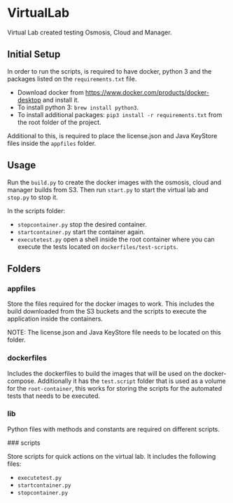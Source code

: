 # VirtualLab

Virtual Lab created testing Osmosis, Cloud and Manager.


## Initial Setup
In order to run the scripts, is required to have docker, python 3 and the packages listed on the `requirements.txt` file.

- Download docker from https://www.docker.com/products/docker-desktop and install it.
- To install python 3: `brew install python3`.
- To install additional packages: `pip3 install -r requirements.txt` from the root folder of the project.

Additional to this, is required to place the license.json and Java KeyStore files inside the `appfiles` folder.
## Usage
Run the `build.py` to create the docker images with the osmosis, cloud and manager builds from S3. Then run `start.py` to start the virtual lab and `stop.py` to stop it.

In the scripts folder:
- `stopcontainer.py` stop the desired container.
- `startcontainer.py` start the container again.
- `executetest.py` open a shell inside the root container where you can execute the tests located on `dockerfiles/test-scripts`.

## Folders

### appfiles
Store the files required for the docker images to work. This includes the build downloaded from the S3 buckets and the scripts to execute the application inside the containers.

NOTE: The license.json and Java KeyStore file needs to be located on this folder.

### dockerfiles

Includes the dockerfiles to build the images that will be used on the docker-compose. Additionally it has the `test.script` folder that is used as a volume for the `root-container`, this works for storing the scripts for the automated tests that needs to be executed.

### lib

Python files with methods and constants are required on different scripts.

### scripts

Store scripts for quick actions on the virtual lab. It includes the following files:
- `executetest.py`
- `startcontainer.py`
- `stopcontainer.py`
